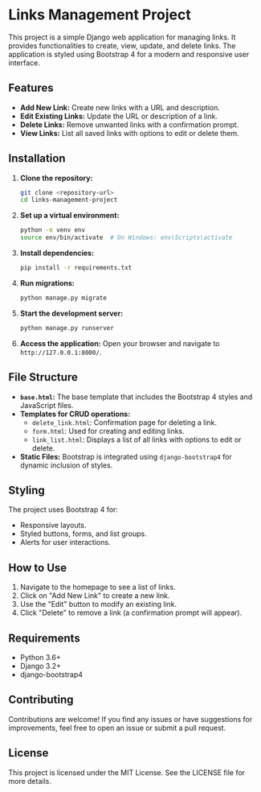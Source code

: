 # Links Management Project

This project is a simple Django web application for managing links. It provides functionalities to create, view, update, and delete links. The application is styled using Bootstrap 4 for a modern and responsive user interface.

## Features

- **Add New Link:** Create new links with a URL and description.
- **Edit Existing Links:** Update the URL or description of a link.
- **Delete Links:** Remove unwanted links with a confirmation prompt.
- **View Links:** List all saved links with options to edit or delete them.

## Installation

1. **Clone the repository:**
   ```bash
   git clone <repository-url>
   cd links-management-project
   ```

2. **Set up a virtual environment:**
   ```bash
   python -m venv env
   source env/bin/activate  # On Windows: env\Scripts\activate
   ```

3. **Install dependencies:**
   ```bash
   pip install -r requirements.txt
   ```

4. **Run migrations:**
   ```bash
   python manage.py migrate
   ```

5. **Start the development server:**
   ```bash
   python manage.py runserver
   ```

6. **Access the application:**
   Open your browser and navigate to `http://127.0.0.1:8000/`.

## File Structure

- **`base.html`:** The base template that includes the Bootstrap 4 styles and JavaScript files.
- **Templates for CRUD operations:**
  - `delete_link.html`: Confirmation page for deleting a link.
  - `form.html`: Used for creating and editing links.
  - `link_list.html`: Displays a list of all links with options to edit or delete.
- **Static Files:**
  Bootstrap is integrated using `django-bootstrap4` for dynamic inclusion of styles.

## Styling

The project uses Bootstrap 4 for:
- Responsive layouts.
- Styled buttons, forms, and list groups.
- Alerts for user interactions.

## How to Use

1. Navigate to the homepage to see a list of links.
2. Click on "Add New Link" to create a new link.
3. Use the "Edit" button to modify an existing link.
4. Click "Delete" to remove a link (a confirmation prompt will appear).

## Requirements

- Python 3.6+
- Django 3.2+
- django-bootstrap4

## Contributing

Contributions are welcome! If you find any issues or have suggestions for improvements, feel free to open an issue or submit a pull request.

## License

This project is licensed under the MIT License. See the LICENSE file for more details.

